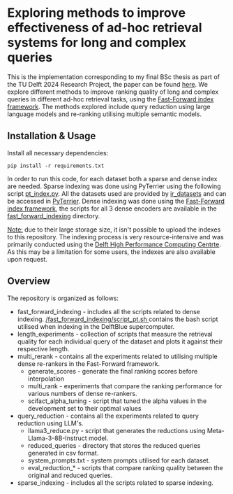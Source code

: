 # Exploring methods to improve effectiveness of ad-hoc retrieval systems for long and complex queries

This is the implementation corresponding to my final BSc thesis as part of the TU Delft 2024 Research Project, the paper can be found [here](https://repository.tudelft.nl/record/uuid:1c94eeda-9c0e-4122-9652-418ac3127a9c). We explore different methods to improve ranking quality of long and complex queries in different ad-hoc retrieval tasks, using the [Fast-Forward index framework](https://arxiv.org/abs/2311.01263). The methods explored include query reduction using large language models and re-ranking utilising multiple semantic models.   


## Installation & Usage
Install all necessary dependencies:
~~~
pip install -r requirements.txt
~~~

In order to run this code, for each dataset both a sparse and dense index  are needed. Sparse indexing was done using PyTerrier using the following script [pt_index.py](sparse_indexing/pt_index.ipynb). All the datasets used are provided by [ir_datasets](https://ir-datasets.com/) and can be accessed in [PyTerrier](https://pyterrier.readthedocs.io/en/latest/datasets.html#available-datasets). 
Dense indexing was done using the [Fast-Forward index framework](https://github.com/mrjleo/fast-forward-indexes), the scripts for all 3 dense encoders are available in the [fast_forward_indexing](/fast_forward_indexing/) directory. 

<u>Note:</u> due to their large storage size, it isn't possible to upload the indexes to this repository. The indexing process is very resource-intensive and was primarily conducted using the [Delft High Performance Computing Centrte](https://doc.dhpc.tudelft.nl/delftblue/). As this may be a limitation for some users, the indexes are also available upon request.
## Overview 
The repository is organized as follows:
<ul>
<li> fast_forward_indexing - includes all the scripts related to dense indexing. <a href="/fast_forward_indexing/script_pt.sh">/fast_forward_indexing/script_pt.sh </a> contains the bash script utilised when indexing in the DelftBlue supercomputer.
<li> length_experiments - collection of scripts that measure the retrieval
quality for each individual query of the dataset and plots it against their respective length.
<li> multi_rerank - contains all the experiments related to utilising multiple dense re-rankers in the Fast-Forward framework. 
<ul>
<li> generate_scores - generate the final ranking scores before interpolation
<li> multi_rank - experiments that compare the ranking performance for various numbers of dense re-rankers.
<li> scifact_alpha_tuning - script that tuned the alpha values in the development set to their optimal values
</ul>
<li> query_reduction - contains all the experiments related to query reduction using LLM's. 
<ul>
<li> llama3_reduce.py - script that generates the reductions using Meta-Llama-3-8B-Instruct model. 
<li> reduced_queries - directory that stores the reduced queries generated in csv format. 
<li> system_prompts.txt - system prompts utilised for each dataset.
<li> eval_reduction_* - scripts that compare ranking quality between the original and reduced queries. 
</ul>
<li> sparse_indexing - includes all the scripts related to sparse indexing. 
</ul>



